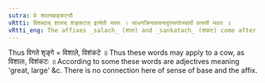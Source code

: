 ```yaml
---
sutra: वेः शालच्छङ्कटचौ
vRtti: विशब्दाच् शालच् शङ्कटज् इत्येतौ भवतः । साधनक्रियावचनादुपसर्गात्स्वार्थे प्रत्ययौ भवतः ॥
vRtti_eng: The affixes _salach_ (शाल) and _sankatach_ (शंकट) come after the preposition वि, without changing the sense.
---
```

Thus विगते शृङ्गे = विशाले, विशंकटे ॥ Thus these words may apply to a cow, as विशालः, विशंकटः ॥ According to some these words are adjectives meaning 'great, large' &c. There is no connection here of sense of base and the affix.
